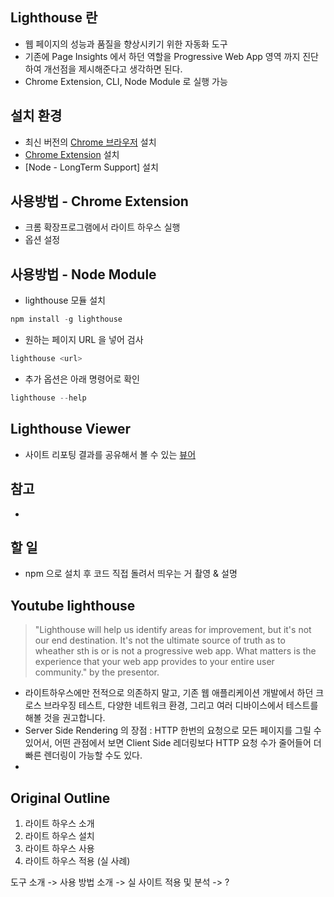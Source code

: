 ## Lighthouse 란
- 웹 페이지의 성능과 품질을 향상시키기 위한 자동화 도구
- 기존에 Page Insights 에서 하던 역할을 Progressive Web App 영역 까지 진단하여 개선점을 제시해준다고 생각하면 된다.
- Chrome Extension, CLI, Node Module 로 실행 가능

## 설치 환경
- 최신 버전의 [Chrome 브라우저](https://www.google.com/chrome/browser/desktop/) 설치
- [Chrome Extension](https://chrome.google.com/webstore/detail/lighthouse/blipmdconlkpinefehnmjammfjpmpbjk) 설치
- [Node - LongTerm Support] 설치

## 사용방법 - Chrome Extension
- 크롬 확장프로그램에서 라이트 하우스 실행
- 옵션 설정

## 사용방법 - Node Module
- lighthouse 모듈 설치

```javascript
npm install -g lighthouse
```

- 원하는 페이지 URL 을 넣어 검사

```javascript
lighthouse <url>
```

- 추가 옵션은 아래 명령어로 확인

```javascript
lighthouse --help
```

## Lighthouse Viewer
- 사이트 리포팅 결과를 공유해서 볼 수 있는 [뷰어](https://googlechrome.github.io/lighthouse/viewer/)


## 참고
-

## 할 일
- npm 으로 설치 후 코드 직접 돌려서 띄우는 거 촬영 & 설명



## Youtube lighthouse
> "Lighthouse will help us identify areas for improvement, but it's not our end destination.
> It's not the ultimate source of truth as to wheather sth is or is not a progressive web app.
> What matters is the experience that your web app provides to your entire user community." by the presentor.

- 라이트하우스에만 전적으로 의존하지 말고, 기존 웹 애플리케이션 개발에서 하던 크로스 브라우징 테스트, 다양한 네트워크 환경, 그리고 여러 디바이스에서 테스트를 해볼 것을 권고합니다.
- Server Side Rendering 의 장점 : HTTP 한번의 요청으로 모든 페이지를 그릴 수 있어서, 어떤 관점에서 보면 Client Side 레더링보다 HTTP 요청 수가 줄어들어 더 빠른 렌더링이 가능할 수도 있다.
- 

## Original Outline
1. 라이트 하우스 소개
2. 라이트 하우스 설치
3. 라이트 하우스 사용
4. 라이트 하우스 적용 (실 사례)

도구 소개 -> 사용 방법 소개 -> 실 사이트 적용 및 분석 -> ?

